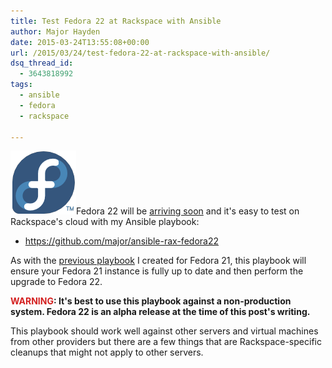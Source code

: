 ```yaml
---
title: Test Fedora 22 at Rackspace with Ansible
author: Major Hayden
date: 2015-03-24T13:55:08+00:00
url: /2015/03/24/test-fedora-22-at-rackspace-with-ansible/
dsq_thread_id:
  - 3643818992
tags:
  - ansible
  - fedora
  - rackspace

---
```

[<img src="/wp-content/uploads/2012/01/fedorainfinity.png" alt="Fedora Infinity Logo" width="105" height="102" class="alignright size-full wp-image-2712" />][1]Fedora 22 will be [arriving soon][2] and it's easy to test on Rackspace's cloud with my Ansible playbook:

  * <https://github.com/major/ansible-rax-fedora22>

As with the [previous playbook][3] I created for Fedora 21, this playbook will ensure your Fedora 21 instance is fully up to date and then perform the upgrade to Fedora 22.

**<span style="color: #D42020;">WARNING</span>: It's best to use this playbook against a non-production system. Fedora 22 is an alpha release at the time of this post's writing.**

This playbook should work well against other servers and virtual machines from other providers but there are a few things that are Rackspace-specific cleanups that might not apply to other servers.

 [1]: /wp-content/uploads/2012/01/fedorainfinity.png
 [2]: http://fedoraproject.org/wiki/Releases/22/Schedule
 [3]: https://github.com/major/ansible-rax-fedora21
